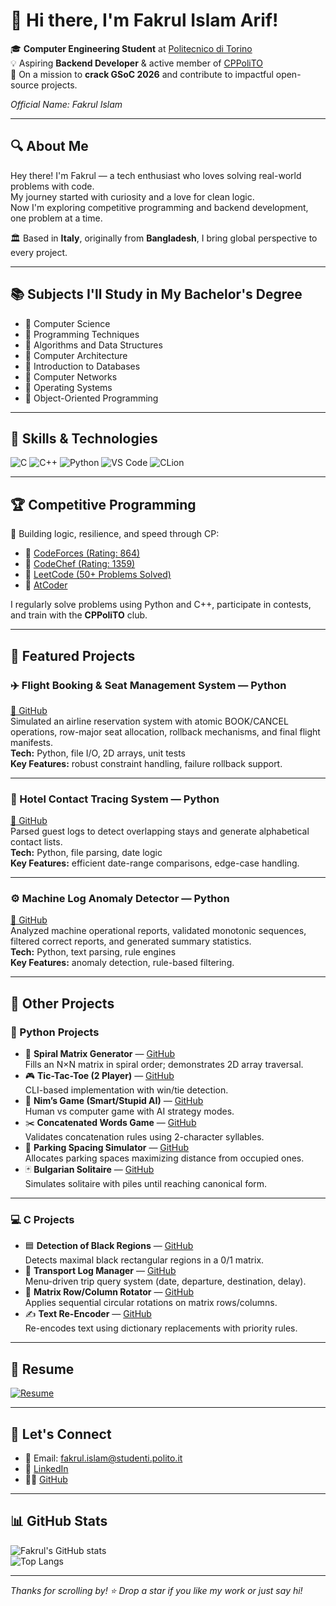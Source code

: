 # 👋 Hi there, I'm Fakrul Islam Arif!

🎓 **Computer Engineering Student** at [Politecnico di Torino](https://www.polito.it)  
💡 Aspiring **Backend Developer** & active member of [CPPoliTO](https://github.com/CPPoliTO)  
🚀 On a mission to **crack GSoC 2026** and contribute to impactful open-source projects.

*Official Name: Fakrul Islam*

---

## 🔍 About Me

Hey there! I'm Fakrul — a tech enthusiast who loves solving real-world problems with code.  
My journey started with curiosity and a love for clean logic.  
Now I'm exploring competitive programming and backend development, one problem at a time.  

🏛️ Based in **Italy**, originally from **Bangladesh**, I bring global perspective to every project.

---

## 📚 Subjects I'll Study in My Bachelor's Degree

- 📘 Computer Science  
- 📘 Programming Techniques  
- 📘 Algorithms and Data Structures  
- 📘 Computer Architecture  
- 📘 Introduction to Databases  
- 📘 Computer Networks  
- 📘 Operating Systems  
- 📘 Object-Oriented Programming  

---

## 🧠 Skills & Technologies

![C](https://img.shields.io/badge/C-blue?style=for-the-badge&logo=c)
![C++](https://img.shields.io/badge/C++-00599C?style=for-the-badge&logo=cplusplus&logoColor=white)
![Python](https://img.shields.io/badge/Python-FFD43B?style=for-the-badge&logo=python&logoColor=blue)
![VS Code](https://img.shields.io/badge/VS%20Code-007ACC?style=for-the-badge&logo=visual-studio-code&logoColor=white)
![CLion](https://img.shields.io/badge/CLion-000000?style=for-the-badge&logo=jetbrains&logoColor=white)

---

## 🏆 Competitive Programming

🎯 Building logic, resilience, and speed through CP:

- 🔗 [CodeForces (Rating: 864)](https://codeforces.com/profile/iamthephoenix)  
- 🔗 [CodeChef (Rating: 1359)](https://www.codechef.com/users/iamthephoenix)  
- 🔗 [LeetCode (50+ Problems Solved)](https://leetcode.com/u/fakrulislam0085/)  
- 🔗 [AtCoder](https://atcoder.jp/users/iamthephoenix)  

I regularly solve problems using Python and C++, participate in contests, and train with the **CPPoliTO** club.

---

## 💼 Featured Projects

### ✈️ Flight Booking & Seat Management System — Python  
[🔗 GitHub](https://github.com/fakrulislam0085/CompScience-PoliTO/tree/main/EXAM%20QUESTIONS/JAN27_SLOT1)  
Simulated an airline reservation system with atomic BOOK/CANCEL operations, row-major seat allocation, rollback mechanisms, and final flight manifests.  
**Tech:** Python, file I/O, 2D arrays, unit tests  
**Key Features:** robust constraint handling, failure rollback support.

---

### 🏨 Hotel Contact Tracing System — Python  
[🔗 GitHub](https://github.com/fakrulislam0085/CompScience-PoliTO/tree/main/LABS/LAB12/ExamSimulation)  
Parsed guest logs to detect overlapping stays and generate alphabetical contact lists.  
**Tech:** Python, file parsing, date logic  
**Key Features:** efficient date-range comparisons, edge-case handling.

---

### ⚙️ Machine Log Anomaly Detector — Python  
[🔗 GitHub](https://github.com/fakrulislam0085/CompScience-PoliTO/tree/main/EXAM%20QUESTIONS/Feb10_slot1)  
Analyzed machine operational reports, validated monotonic sequences, filtered correct reports, and generated summary statistics.  
**Tech:** Python, text parsing, rule engines  
**Key Features:** anomaly detection, rule-based filtering.

---

## 📂 Other Projects

### 🐍 Python Projects
- 🔄 **Spiral Matrix Generator** — [GitHub](https://github.com/fakrulislam0085/CompScience-PoliTO)  
  Fills an N×N matrix in spiral order; demonstrates 2D array traversal.  
- 🎮 **Tic-Tac-Toe (2 Player)** — [GitHub](https://github.com/fakrulislam0085/CompScience-PoliTO)  
  CLI-based implementation with win/tie detection.  
- 🎲 **Nim’s Game (Smart/Stupid AI)** — [GitHub](https://github.com/fakrulislam0085/CompScience-PoliTO)  
  Human vs computer game with AI strategy modes.  
- ✂️ **Concatenated Words Game** — [GitHub](https://github.com/fakrulislam0085/CompScience-PoliTO)  
  Validates concatenation rules using 2-character syllables.  
- 🚗 **Parking Spacing Simulator** — [GitHub](https://github.com/fakrulislam0085/CompScience-PoliTO)  
  Allocates parking spaces maximizing distance from occupied ones.  
- 🃏 **Bulgarian Solitaire** — [GitHub](https://github.com/fakrulislam0085/CompScience-PoliTO)  
  Simulates solitaire with piles until reaching canonical form.  

---

### 💻 C Projects
- 🟦 **Detection of Black Regions** — [GitHub](https://github.com/fakrulislam0085/ProgrammingTechniques-PoliTO/tree/main/LABS/07_Lab/Exercise%201)  
  Detects maximal black rectangular regions in a 0/1 matrix.  
- 🚌 **Transport Log Manager** — [GitHub](https://github.com/fakrulislam0085/ProgrammingTechniques-PoliTO/tree/main/LABS/06_Lab/Exercise%201)  
  Menu-driven trip query system (date, departure, destination, delay).  
- 🔁 **Matrix Row/Column Rotator** — [GitHub](https://github.com/fakrulislam0085/ProgrammingTechniques-PoliTO/tree/main/LABS/05_Lab/Exercise%203)  
  Applies sequential circular rotations on matrix rows/columns.  
- ✍️ **Text Re-Encoder** — [GitHub](https://github.com/fakrulislam0085/ProgrammingTechniques-PoliTO/tree/main/LABS/05_Lab/Exercise%202)  
  Re-encodes text using dictionary replacements with priority rules.  

---

## 📄 Resume

[![Resume](https://img.shields.io/badge/Resume-PDF-red?style=for-the-badge&logo=adobeacrobatreader)](https://github.com/fakrulislam0085/fakrulislam0085/raw/main/myResume.pdf)

---

## 💬 Let's Connect

- 📧 Email: [fakrul.islam@studenti.polito.it](mailto:fakrul.islam@studenti.polito.it)  
- 💼 [LinkedIn](https://www.linkedin.com/in/fakrul-islam-08/)  
- 🧑‍💻 [GitHub](https://github.com/fakrulislam0085)  

---

## 📊 GitHub Stats

![Fakrul's GitHub stats](https://github-readme-stats.vercel.app/api?username=fakrulislam0085&show_icons=true&theme=default)  
![Top Langs](https://github-readme-stats.vercel.app/api/top-langs/?username=fakrulislam0085&layout=compact)

---

_Thanks for scrolling by! ⭐ Drop a star if you like my work or just say hi!_
